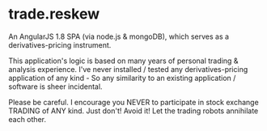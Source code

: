 # trade.reskew

An AngularJS 1.8 SPA (via node.js & mongoDB), which serves as a derivatives-pricing instrument.
 
This application's logic is based on many years of personal trading & analysis experience.
I've never installed / tested any derivatives-pricing application of any kind -
So any similarity to an existing application / software is sheer incidental.
 
Please be careful.
I encourage you NEVER to participate in stock exchange TRADING of ANY kind.
Just don't!
Avoid it!
Let the trading robots annihilate each other.
